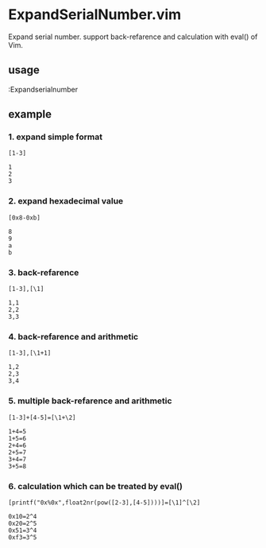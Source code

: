 ExpandSerialNumber.vim
======================
Expand serial number.
support back-refarence and calculation with eval() of Vim.

## usage
:Expandserialnumber

## example
### 1.  expand simple format
`[1-3]`

	1
	2
	3

### 2.  expand hexadecimal value
`[0x8-0xb]`

	8
	9
	a
	b

### 3.  back-refarence
`[1-3],[\1]`

	1,1
	2,2
	3,3

### 4.  back-refarence and arithmetic
`[1-3],[\1+1]`

	1,2
	2,3
	3,4

### 5.  multiple back-refarence and arithmetic
`[1-3]+[4-5]=[\1+\2]`

	1+4=5
	1+5=6
	2+4=6
	2+5=7
	3+4=7
	3+5=8

### 6.  calculation which can be treated by eval()
`[printf("0x%0x",float2nr(pow([2-3],[4-5])))]=[\1]^[\2]`

	0x10=2^4
	0x20=2^5
	0x51=3^4
	0xf3=3^5
